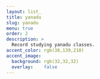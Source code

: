 ```yaml
---
layout: list_
title: yanadu
slug: yanadu
menu: true
order: 2
description: >
  Record studying yanadu classes.
accent_color: rgb(38,139,210)
accent_image:
  background: rgb(32,32,32)
  overlay:    false
---
```

